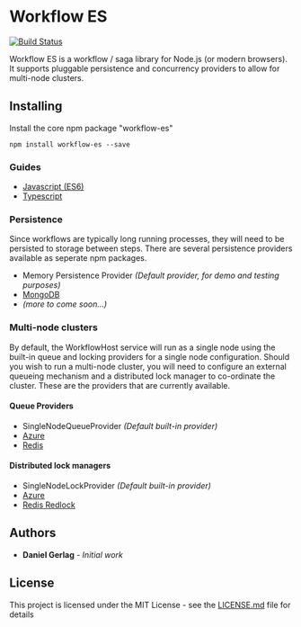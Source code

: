 # Workflow ES 

[![Build Status](https://travis-ci.org/danielgerlag/workflow-es.svg?branch=master)](https://travis-ci.org/danielgerlag/workflow-es)

Workflow ES is a workflow / saga library for Node.js (or modern browsers).  It supports pluggable persistence and concurrency providers to allow for multi-node clusters.

## Installing

Install the core npm package "workflow-es"

```
npm install workflow-es --save
```


### Guides

* [Javascript (ES6)](es2017-guide.md)
* [Typescript](typescript-guide.md)


### Persistence

Since workflows are typically long running processes, they will need to be persisted to storage between steps.
There are several persistence providers available as seperate npm packages.

* Memory Persistence Provider *(Default provider, for demo and testing purposes)*
* [MongoDB](https://github.com/danielgerlag/workflow-es/tree/master/providers/workflow-es-mongodb)
* *(more to come soon...)*

### Multi-node clusters

By default, the WorkflowHost service will run as a single node using the built-in queue and locking providers for a single node configuration.  Should you wish to run a multi-node cluster, you will need to configure an external queueing mechanism and a distributed lock manager to co-ordinate the cluster.  These are the providers that are currently available.

#### Queue Providers

* SingleNodeQueueProvider *(Default built-in provider)*
* [Azure](https://github.com/danielgerlag/workflow-es/tree/master/providers/workflow-es-azure)
* [Redis](https://github.com/danielgerlag/workflow-es/tree/master/providers/workflow-es-redis)


#### Distributed lock managers

* SingleNodeLockProvider *(Default built-in provider)*
* [Azure](https://github.com/danielgerlag/workflow-es/tree/master/providers/workflow-es-azure)
* [Redis Redlock](https://github.com/danielgerlag/workflow-es/tree/master/providers/workflow-es-redis)


## Authors

* **Daniel Gerlag** - *Initial work*


## License

This project is licensed under the MIT License - see the [LICENSE.md](LICENSE.md) file for details


